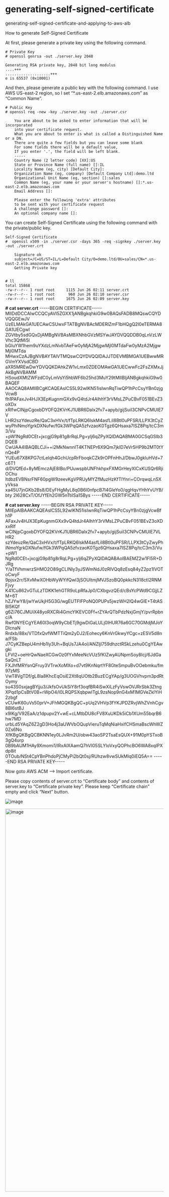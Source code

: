 # generating-self-signed-certificate
generating-self-signed-certificate-and-applying-to-aws-alb

How to generate Self-Signed Certificate

At first, please generate a private key using the following command.

    # Private Key
    # openssl genrsa -out ./server.key 2048
    
    Generating RSA private key, 2048 bit long modulus
    ....+++
    ....................+++
    e is 65537 (0x10001)

And then, please generate a public key with the following command. I use AWS US-east-2 region, so I set “*.us-east-2.elb.amazonaws.com” as “Common Name”.

    # Public Key
    # openssl req -new -key ./server.key -out ./server.csr
    
        You are about to be asked to enter information that will be incorporated
        into your certificate request.
        What you are about to enter is what is called a Distinguished Name or a DN.
        There are quite a few fields but you can leave some blank
        For some fields there will be a default value,
        If you enter '.', the field will be left blank.
        -----
        Country Name (2 letter code) [XX]:US
        State or Province Name (full name) []:IL
        Locality Name (eg, city) [Default City]:
        Organization Name (eg, company) [Default Company Ltd]:demo.ltd
        Organizational Unit Name (eg, section) []:sales
        Common Name (eg, your name or your server's hostname) []:*.us-east-2.elb.amazonaws.com        
        Email Address []:

        Please enter the following 'extra' attributes
        to be sent with your certificate request
        A challenge password []:
        An optional company name []:


You can create Self-Signed Certificate using the following command with the private/public key.

    Self-Signed Certificate
    #  openssl x509 -in ./server.csr -days 365 -req -signkey ./server.key -out ./server.crt

        Signature ok
        subject=/C=US/ST=IL/L=Default City/O=demo.ltd/OU=sales/CN=*.us-east-2.elb.amazonaws.com
        Getting Private key


    # ll
    total 15868
    -rw-r--r-- 1 root root     1115 Jun 26 02:11 server.crt
    -rw-r--r-- 1 root root      960 Jun 26 02:10 server.csr
    -rw-r--r-- 1 root root     1675 Jun 26 02:09 server.key


**# cat server.crt** 
        -----BEGIN CERTIFICATE-----
        MIIDdDCCAlwCCQCyAVI5ZGXX1jANBgkqhkiG9w0BAQsFADB8MQswCQYDVQQGEwJV
        UzELMAkGA1UECAwCSUwxFTATBgNVBAcMDERlZmF1bHQgQ2l0eTERMA8GA1UECgwI
        ZGVtby5sdGQxDjAMBgNVBAsMBXNhbGVzMSYwJAYDVQQDDB0qLnVzLWVhc3QtMi5l
        bGIuYW1hem9uYXdzLmNvbTAeFw0yMjA2MjgwMjI0MTdaFw0yMzA2MjgwMjI0MTda
        MHwxCzAJBgNVBAYTAlVTMQswCQYDVQQIDAJJTDEVMBMGA1UEBwwMRGVmYXVsdCBD
        aXR5MREwDwYDVQQKDAhkZW1vLmx0ZDEOMAwGA1UECwwFc2FsZXMxJjAkBgNVBAMM
        HSoudXMtZWFzdC0yLmVsYi5hbWF6b25hd3MuY29tMIIBIjANBgkqhkiG9w0BAQEF
        AAOCAQ8AMIIBCgKCAQEAslCS5L92wIKN51isIwnRqTiwQP1hPcCsyYBn0zjgVcwB
        fh1PAFaxJv4HJX3EpKugnmGXx9vQ4tdJr4AlhhY3rVMsLZPuCBvF051BEvZ3oXDx
        xRlfwClNjpCgoxbDYOFQ2KVrKJ1UBR6Dalx2fv7+apyb/gijSuiI3CNPvCMUIE7V
        LHR2szYdeuzRe/QaC3xHVx/t/fTpLRKQ6lskM4asfLiI8Btl0uPFSR/LLPX3tCyZ
        wyPhiNmoYgrkDXNufw/fGk3WPqQA5zfvzaoK0Tgz6QHsaxa7ISZ8Pq/tcC3m3/Vu
        +pW1NgRd0CEt+jxcgjG9p81g8rRqLPg+ylj6qZPyXQIDAQABMA0GCSqGSIb3DQEB
        CwUAA4IBAQBLCJi++i2MkNwnnIT4KTNEPr6X9Qm7jkID7eVr5HP9b2MT0tYnQe4P
        YUEu67X8KPG7ctLelqh4GchUcpRrFboqkCZk9rOPFnHhJ/DbwJ0gkluHVd+7c6T1
        d/DVQfEd+8yMEmczAjE8IBo/PUuwspbUNFhkhpxFXMGrHeyXICxKUSQr6RjiOChu
        ltdbzEVBNsrFNF60pgW9zeevKgVPRUyMYZfMuzHzKfTlYnri+COrqwqLnSXyVksa
        xa45U7jnGKb2Bs8/DEyFHgMyL8q0B6l0nfpcB7I4GleYo0/qgHqvYHhYvUYB/bty
        2I628CxT/OfJYfEh2GW5nTtiISa15Bys
        -----END CERTIFICATE-----


**# cat server.key** 
        -----BEGIN RSA PRIVATE KEY-----
        MIIEpAIBAAKCAQEAslCS5L92wIKN51isIwnRqTiwQP1hPcCsyYBn0zjgVcwBfh1P
        AFaxJv4HJX3EpKugnmGXx9vQ4tdJr4AlhhY3rVMsLZPuCBvF051BEvZ3oXDxxRlf
        wClNjpCgoxbDYOFQ2KVrKJ1UBR6Dalx2fv7+apyb/gijSuiI3CNPvCMUIE7VLHR2
        szYdeuzRe/QaC3xHVx/t/fTpLRKQ6lskM4asfLiI8Btl0uPFSR/LLPX3tCyZwyPh
        iNmoYgrkDXNufw/fGk3WPqQA5zfvzaoK0Tgz6QHsaxa7ISZ8Pq/tcC3m3/Vu+pW1
        NgRd0CEt+jxcgjG9p81g8rRqLPg+ylj6qZPyXQIDAQABAoIBAEMZ2w1Fl5R+DJRg
        Y/aTfVhmwrzSHMO2O89gCLINly3yJSWmNdJ0zRlVQq8zEsq84yZ2pz1IVOToCwyF
        9pjsx2rr/5XvMwXOHbWyWYifQwl3jSOUltmjMVJSzoBQ0pkkcN318ctI2RNMFjvy
        K41Cu862vGTuLzTDKK1ehGTR9oLpRfaJp0/CXbgvzQEd/cBsYcPWd9CGjjLZM+6T
        hZJYwY8/jwYwUkjH5G3G/wgEUTFIFPoNQ0PUPs5jwzWH2lQ4wGIE+T4tASBl5KQf
        g6Zi76CJMUiX48yoRXCRi4GmcYlKEVC0Ff+rZYArQTbPdzNxjGmjY/pvrRpbnc/A
        Rwf0NYECgYEA60I3oqW9yCbETj9gwDiGaLULj0lHUR76a6GC70GMdjMJoYDlcnaN
        Rrdxb/88x/VTDfxQvfWMTTiQm2yDJ2/Eohecy6KnVrGkwyYCgc+zESV5d8na/FSb
        J7CyKZBepU4mHb1Iy3Uh+BqUs7JA4ol/ANZljI759dhzctRSkLzehu0CgYEAwgki
        LFVI2+oeHrQwNaeXCGwOz0fYxMeeNcVUz5fKIZwyAUNpmSoy8Icj/6JdGa5aQnLT
        FXJhfMRYsnQFruy3VTrwXoMXo+d7vt9KnNqrtYF8GteSmpuBvOOebmku/fm97zMS
        VwT8VgTDf/gL8Ia8KhcEqOsiE2Xt8qUOtb2BuzECgYAp/g3UOGVhvpm3pdRtOymy
        su43S0sxjagBYjju3/JkfsOvUkSiY8rf3oqfBR4iSwXiLzFyVswOVJRrSbk3Ztng
        XPqd1pCsBtV0B+rWpO4/l0LRQPSXqbpwITgL9zsNop9nG4xM1MGVeZklYiH2zbgf
        vCUwK60uVs50prV+JFhMGQKBgQC+pUq2VHVp3fYKJPDZRvjWhZVnhCgv8BI6stBJ
        x9IKg/V92EaA/z1dpupv2Y+wE+cLMtbDU8cFV8XuUKDk5iCb1XUm55bqrB6hw7MD
        urbLd5YAqZ6Z2gD3Ho4j3aUWVbOQupVieruTqMqNiaHxifCHSmaBscWhWZ0Zs6No
        XfKBgQKBgQCBKNN1ey0LJvRm2U/obw43aoSP2TsaEsQUX+91M0pYSTxoB3gQ4urp
        0B9bAUM1HAy9Xmomi1/lRxAlXAamQ7hVI05SLYloVxyQOPhcBO6WA8xqIPXdp8it
        0TOub/NSt4CpYBnPhdoPjCMyPi2bQt0sj/RUhzw8vwSUkMIq0iEQ5A==
        -----END RSA PRIVATE KEY-----



Now goto AWS ACM --> Import certificate.

Please copy contents of server.crt to “Certificate body” and contents of server.key to “Certificate private key”. Please keep “Certificate chain” empty and click “Next” button. 

![image](https://user-images.githubusercontent.com/74225291/176089196-222e9cb3-7f80-4584-a0a9-1e21bafcd647.png)


<img width="1218" alt="image" src="https://user-images.githubusercontent.com/74225291/176089161-5ed7a377-593d-42b0-be15-0e44d843971c.png">


